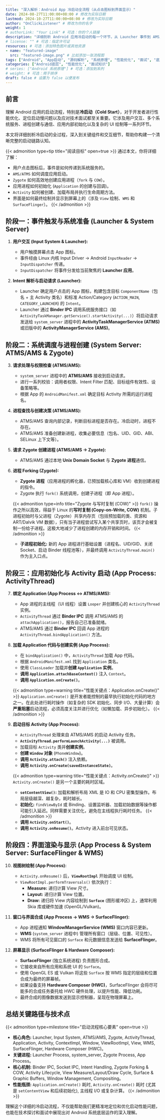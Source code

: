```yaml
---
title: "深入解析：Android App 冷启动全流程（从点击图标到界面显示）"
date: 2024-08-27T11:00:00+08:00 # 修改为实际日期
lastmod: 2024-10-27T11:00:00+08:00 # 修改为实际日期
author: "OnClickListener" # 修改为你的名字
weight: 1
# authorLink: "Your Link" # 可选：你的个人链接
description: "详细剖析 Android 应用冷启动的每一个环节，从 Launcher 事件到 AMS/ATMS 调度、Zygote 进程创建、应用初始化、Activity 启动直至最终界面渲染和显示。"
# license: "" # 可选：指定许可证
resources: # 可选：添加特色图片或其他资源
- name: "featured-image"
  src: "featured-image.png" # 比如添加一张流程图
tags: ["Android", "App启动", "源码解析", "系统原理", "性能优化", "面试", "底层机制", "ATMS", "AMS", "Zygote", "ActivityThread"]
categories: ["Android底层", "性能优化", "面试知识"]
# series: ["Android 系统原理"] # 可选：添加到系列
# weight: # 可选：用于排序
draft: false # 设置为 false 以便发布
---
```


## 前言

理解 Android 应用的启动流程，特别是**冷启动（Cold Start）**，对于开发者进行性能优化、定位启动慢问题以及应对技术面试都至关重要。它涉及用户交互、多个系统服务、进程创建与通信、应用内部初始化以及复杂的 UI 绘制等一系列环节。

本文将详细剖析冷启动的全过程，深入到关键组件和交互细节，帮助你构建一个清晰完整的启动链路认知。

{{< admonition type=tip title="阅读目标" open=true >}}
通过本文，你将详细了解：
*   用户点击图标后，事件是如何传递到系统服务的。
*   `AMS/ATMS` 如何调度应用启动。
*   `Zygote` 如何高效地创建应用进程（`fork` 与 `COW`）。
*   应用进程如何初始化 (`Application` 的创建与回调)。
*   `Activity` 如何被创建、加载布局并执行生命周期方法。
*   界面是如何最终绘制并显示到屏幕上的（涉及 `View` 绘制、`WMS` 和 `SurfaceFlinger`）。
{{< /admonition >}}

<!-- 如果你有流程图，可以在这里插入 -->
<!-- {{< figure src="/images/android-startup-diagram.png" title="Android 冷启动流程示意图" width="90%" >}} -->

## 阶段一：事件触发与系统准备 (Launcher & System Server)

1.  **用户交互 (Input System & Launcher):**
    *   用户触摸屏幕点击 App 图标。
    *   事件经由 Linux 内核 Input Driver -> Android `InputReader` -> `InputDispatcher` 传递。
    *   `InputDispatcher` 将事件分发给当前聚焦的 **Launcher 应用**。

2.  **Intent 解析与启动请求 (Launcher):**
    *   Launcher 确定用户点击的 App 图标，构建包含目标 `ComponentName`（包名 + 主 Activity 类名）和标准 Action/Category (`ACTION_MAIN`, `CATEGORY_LAUNCHER`) 的 `Intent`。
    *   Launcher 通过 **Binder IPC** 调用系统服务接口（如 `ActivityTaskManager.getService().startActivity(...)`）将启动请求发送给 `system_server` 进程中的 **ActivityTaskManagerService (ATMS)** 或旧版中的 **ActivityManagerService (AMS)**。

## 阶段二：系统调度与进程创建 (System Server: ATMS/AMS & Zygote)

3.  **请求处理与权限检查 (ATMS/AMS):**
    *   `system_server` 进程中的 **ATMS/AMS** 接收到启动请求。
    *   进行一系列校验：调用者权限、Intent Filter 匹配、目标组件有效性、设备策略等。
    *   根据 App 的 `AndroidManifest.xml` 确定目标 Activity 所需的运行进程名。

4.  **进程查找与创建决策 (ATMS/AMS):**
    *   ATMS/AMS 查询内部记录，判断目标进程是否存在。冷启动时，进程不存在。
    *   ATMS/AMS 准备创建新进程，收集必要信息（包名、UID、GID、ABI、SELinux 上下文等）。

5.  **请求 Zygote 创建进程 (ATMS/AMS -> Zygote):**
    *   ATMS/AMS 通过本地 **Unix Domain Socket** 与 **Zygote 进程**通信。

6.  **进程 Forking (Zygote):**
    *   **Zygote 进程**（应用进程的孵化器，已预加载核心库和 VM）收到创建进程的指令。
    *   Zygote 执行 `fork()` 系统调用，创建子进程（即 App 进程）。

    {{< admonition type=info title="Zygote 与写时复制 (COW)" >}}
    `fork()` 操作之所以高效，得益于 Linux 的**写时复制 (Copy-on-Write, COW)** 机制。子进程初始时与父进程（Zygote）共享内存页（包括预加载的类、资源和 ART/Dalvik VM 数据），只有当子进程尝试写入某个共享页时，该页才会被复制一份给子进程。这极大地减少了进程创建的内存开销和时间。
    {{< /admonition >}}

    *   **子进程初始化:** 新的 App 进程进行基础设置（进程名、UID/GID、关闭 Socket、启动 Binder 线程池等），并最终调用 `ActivityThread.main()` 作为主入口点。

## 阶段三：应用初始化与 Activity 启动 (App Process: ActivityThread)

7.  **绑定 Application (App Process <-> ATMS/AMS):**
    *   App 进程的主线程（UI 线程）设置 `Looper` 并创建核心的 `ActivityThread` 实例。
    *   `ActivityThread` 通过 **Binder IPC** 调用 ATMS/AMS 的 `attachApplication()`，报告自己已准备就绪。
    *   ATMS/AMS 通过 **Binder IPC** 回调 App 进程的 `ActivityThread.bindApplication()` 方法。

8.  **加载 Application 代码与创建实例 (App Process):**
    *   在 `bindApplication()` 中，`ActivityThread` 加载 App 代码。
    *   根据 `AndroidManifest.xml` 找到 `Application` 类名。
    *   使用 `ClassLoader` 加载并**创建 `Application` 实例**。
    *   **调用 `Application.attachBaseContext()`** 注入 `Context`。
    *   **调用 `Application.onCreate()`**。

    {{< admonition type=warning title="性能关键点：Application.onCreate()" >}}
    `Application.onCreate()` 是开发者能控制的最早执行初始化代码的地方之一。在此处进行耗时操作（如复杂的 SDK 初始化、同步 I/O、大量计算）会**严重阻塞**启动流程，必须高度关注并进行优化（如懒加载、异步初始化）。
    {{< /admonition >}}

9.  **启动目标 Activity (App Process):**
    *   `ActivityThread` 处理来自 ATMS/AMS 的启动 Activity 任务。
    *   **`ActivityThread.performLaunchActivity(...)`** 被调用。
    *   加载目标 `Activity` 类并**创建实例**。
    *   **创建 `Window` 对象** (`PhoneWindow`)。
    *   **调用 `Activity.attach()`** 注入依赖。
    *   **调用 `Activity.onCreate(savedInstanceState)`**。

    {{< admonition type=warning title="性能关键点：Activity.onCreate()" >}}
    `Activity.onCreate()` 是另一个主要的耗时区域。
    *   **`setContentView()`:** 加载和解析布局 XML 是 IO 和 CPU 密集型操作。布局层级越深、越复杂，耗时越长。
    *   **初始化:** `findViewById` 或 Binding、设置监听器、加载初始数据等操作都可能引入延迟。同样需要关注优化，避免在主线程执行耗时任务。
    {{< /admonition >}}
    *   **调用 `Activity.onStart()`**。
    *   **调用 `Activity.onResume()`**。Activity 进入前台可见状态。

## 阶段四：界面渲染与显示 (App Process & System Server: SurfaceFlinger & WMS)

10. **视图树绘制 (App Process):**
    *   `Activity.onResume()` 后，**`ViewRootImpl`** 开始调度 UI 绘制。
    *   `ViewRootImpl.performTraversals()` 依次执行：
        *   **Measure:** 递归计算 View 尺寸。
        *   **Layout:** 递归计算 View 位置。
        *   **Draw:** 递归将 View 内容绘制到 **`Surface`** (图形缓冲区) 上，通常利用 Skia 库或硬件加速 (OpenGL/Vulkan)。

11. **窗口与界面合成 (App Process -> WMS -> SurfaceFlinger):**
    *   App 进程通知 **WindowManagerService (WMS)** 窗口内容已更新。
    *   **WMS** (`system_server` 进程中) 管理所有窗口（层级、位置、可见性）。
    *   WMS 将所有可见窗口的 `Surface` 和元数据信息发送给 **SurfaceFlinger**。

12. **屏幕显示 (SurfaceFlinger & Hardware Composer):**
    *   **SurfaceFlinger** (独立系统进程) 负责图形合成。
    *   它接收来自所有应用和系统 UI 的 `Surface`。
    *   使用 OpenGL ES 或 Vulkan 将这些 `Surface` 按 WMS 指定的层级和位置合成为最终的屏幕帧。
    *   如果设备支持 **Hardware Composer (HWC)**，SurfaceFlinger 会将尽可能多的合成任务委托给 HWC 硬件处理，以提升性能、降低功耗。
    *   最终合成的图像数据发送到显示控制器，呈现在物理屏幕上。

## 总结关键路径与技术点

{{< admonition type=milestone title="启动流程核心要素" open=true >}}
*   **核心角色:** Launcher, Input System, ATMS/AMS, Zygote, ActivityThread, Application, Activity, ContextImpl, Window, ViewRootImpl, View, WMS, SurfaceFlinger, Hardware Composer (HWC)。
*   **关键进程:** Launcher Process, system_server, Zygote Process, App Process。
*   **核心机制:** Binder IPC, Socket IPC, Intent Handling, Zygote Forking & COW, Activity Lifecycle, View Measure/Layout/Draw Cycle, Surface & Graphic Buffers, Window Management, Compositing。
*   **性能瓶颈:** `Application.onCreate()` 耗时, `Activity.onCreate()` 耗时 (尤其是 `setContentView` 和后续初始化), 主线程 I/O 或复杂计算。
{{< /admonition >}}

理解这个详细的冷启动流程，不仅能帮助我们更精准地定位和优化启动性能问题，也能在技术探讨和面试中展现出对 Android 系统底层运作的深入理解。

